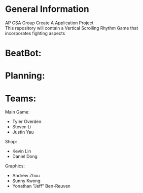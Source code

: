 # General Information

AP CSA Group Create A Application Project <br />
This repository will contain a Vertical Scrolling Rhythm Game that incorporates fighting aspects <br />

# BeatBot:

# Planning:

# Teams:

Main Game: <br />

  - Tyler Overden <br />
  - Steven Li <br />
  - Justin Yau <br />
  
 Shop: <br />
 
  - Kevin Lin <br />
  - Daniel Dong <br />

Graphics: <br />

  - Andrew Zhou <br />
  - Sunny Kwong <br />
  - Yonathan "Jeff" Ben-Reuven <br />

